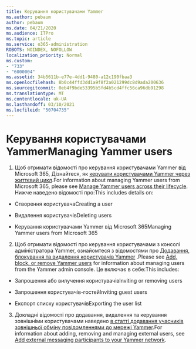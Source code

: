 ```yaml
---
title: Керування користувачами Yammer
ms.author: pebaum
author: pebaum
ms.date: 04/21/2020
ms.audience: ITPro
ms.topic: article
ms.service: o365-administration
ROBOTS: NOINDEX, NOFOLLOW
localization_priority: Normal
ms.custom:
- "733"
- "6000004"
ms.assetid: 34b5611b-e77e-4dd1-9480-a12c190fbaa3
ms.openlocfilehash: 8b0c44ffd3dd1a9f8f2a021299dc8d9ada200636
ms.sourcegitcommit: 0eb4f9bde53395b5fd4b5cd4ffc56ca96db91298
ms.translationtype: MT
ms.contentlocale: uk-UA
ms.lasthandoff: 03/10/2021
ms.locfileid: "50704735"
---
```

# <a name="managing-yammer-users"></a><span data-ttu-id="28a19-102">Керування користувачами Yammer</span><span class="sxs-lookup"><span data-stu-id="28a19-102">Managing Yammer users</span></span>

1. <span data-ttu-id="28a19-103">Щоб отримати відомості про керування користувачами Yammer від Microsoft 365, Дізнайтеся, як [керувати користувачами Yammer через життєвий цикл](https://docs.microsoft.com/yammer/manage-yammer-users/manage-users-across-their-lifecycle).</span><span class="sxs-lookup"><span data-stu-id="28a19-103">For information about managing Yammer users from Microsoft 365, please see [Manage Yammer users across their lifecycle](https://docs.microsoft.com/yammer/manage-yammer-users/manage-users-across-their-lifecycle).</span></span> <span data-ttu-id="28a19-104">Нижче наведено відомості про:</span><span class="sxs-lookup"><span data-stu-id="28a19-104">This includes details on:</span></span>

  - <span data-ttu-id="28a19-105">Створення користувача</span><span class="sxs-lookup"><span data-stu-id="28a19-105">Creating a user</span></span>

  - <span data-ttu-id="28a19-106">Видалення користувачів</span><span class="sxs-lookup"><span data-stu-id="28a19-106">Deleting users</span></span>

  - <span data-ttu-id="28a19-107">Керування користувачами Yammer від Microsoft 365</span><span class="sxs-lookup"><span data-stu-id="28a19-107">Managing Yammer users from Microsoft 365</span></span>

2. <span data-ttu-id="28a19-108">Щоб отримати відомості про керування користувачами з консолі адміністратора Yammer, ознайомтеся з відомостями про [Додавання, блокування та видалення користувачів Yammer](https://docs.microsoft.com/yammer/manage-yammer-users/add-block-or-remove-users) .</span><span class="sxs-lookup"><span data-stu-id="28a19-108">Please see [Add, block, or remove Yammer users](https://docs.microsoft.com/yammer/manage-yammer-users/add-block-or-remove-users) for information about managing users from the Yammer admin console.</span></span> <span data-ttu-id="28a19-109">Це включає в себе:</span><span class="sxs-lookup"><span data-stu-id="28a19-109">This includes:</span></span>

  - <span data-ttu-id="28a19-110">Запрошення або вилучення користувачів</span><span class="sxs-lookup"><span data-stu-id="28a19-110">Inviting or removing users</span></span>

  - <span data-ttu-id="28a19-111">Запрошення користувачів-гостей</span><span class="sxs-lookup"><span data-stu-id="28a19-111">Inviting guest users</span></span>

  - <span data-ttu-id="28a19-112">Експорт списку користувачів</span><span class="sxs-lookup"><span data-stu-id="28a19-112">Exporting the user list</span></span>

3. <span data-ttu-id="28a19-113">Докладні відомості про додавання, видалення та керування зовнішніми користувачами наведено [в статті додавання учасників зовнішньої обміну повідомленнями до мережі Yammer](https://docs.microsoft.com/yammer/work-with-external-users/add-external-participants).</span><span class="sxs-lookup"><span data-stu-id="28a19-113">For information about adding, removing and managing external users, see [Add external messaging participants to your Yammer network](https://docs.microsoft.com/yammer/work-with-external-users/add-external-participants).</span></span>
